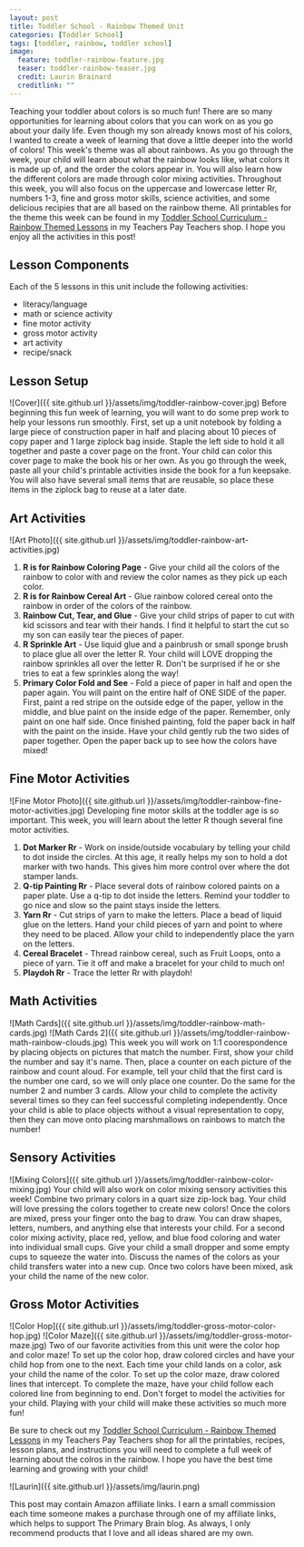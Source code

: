 ```yaml
---
layout: post
title: Toddler School - Rainbow Themed Unit
categories: [Toddler School]
tags: [toddler, rainbow, toddler school]
image:
  feature: toddler-rainbow-feature.jpg
  teaser: toddler-rainbow-teaser.jpg
  credit: Laurin Brainard
  creditlink: ""
---
```

Teaching your toddler about colors is so much fun! There are so many opportunities for learning about colors that you can work on as you go about your daily life. Even though my son already knows most of his colors, I wanted to create a week of learning that dove a little deeper into the world of colors! This week's theme was all about rainbows. As you go through the week, your child will learn about what the rainbow looks like, what colors it is made up of, and the order the colors appear in. You will also learn how the different colors are made through color mixing activities. Throughout this week, you will also focus on the uppercase and lowercase letter Rr, numbers 1-3, fine and gross motor skills, science activities, and some delicious recipies that are all based on the rainbow theme. All printables for the theme this week can be found in my [Toddler School Curriculum - Rainbow Themed Lessons](http://bit.ly/ToddlerRainbow) in my Teachers Pay Teachers shop. I hope you enjoy all the activities in this post! 

## Lesson Components
Each of the 5 lessons in this unit include the following activities:
- literacy/language
- math or science activity
- fine motor activity
- gross motor activity
- art activity
- recipe/snack

## Lesson Setup
![Cover]({{ site.github.url }}/assets/img/toddler-rainbow-cover.jpg)
Before beginning this fun week of learning, you will want to do some prep work to help your lessons run smoothly. First, set up a unit notebook by folding a large piece of construction paper in half and placing about 10 pieces of copy paper and 1 large ziplock bag inside. Staple the left side to hold it all together and paste a cover page on the front. Your child can color this cover page to make the book his or her own. As you go through the week, paste all your child's printable activities inside the book for a fun keepsake. You will also have several small items that are reusable, so place these items in the ziplock bag to reuse at a later date. 

## Art Activities
![Art Photo]({{ site.github.url }}/assets/img/toddler-rainbow-art-activities.jpg)
1. **R is for Rainbow Coloring Page** - Give your child all the colors of the rainbow to color with and review the color names as they pick up each color. 
2. **R is for Rainbow Cereal Art** - Glue rainbow colored cereal onto the rainbow in order of the colors of the rainbow.
3. **Rainbow Cut, Tear, and Glue** - Give your child strips of paper to cut with kid scissors and tear with their hands. I find it helpful to start the cut so my son can easily tear the pieces of paper.
4. **R Sprinkle Art** - Use liquid glue and a painbrush or small sponge brush to place glue all over the letter R. Your child will LOVE dropping the rainbow sprinkles all over the letter R. Don't be surprised if he or she tries to eat a few sprinkles along the way!
5. **Primary Color Fold and See** - Fold a piece of paper in half and open the paper again. You will paint on the entire half of ONE SIDE of the paper. First, paint a red stripe on the outside edge of the paper, yellow in the middle, and blue paint on the inside edge of the paper. Remember, only paint on one half side. Once finished painting, fold the paper back in half with the paint on the inside. Have your child gently rub the two sides of paper together. Open the paper back up to see how the colors have mixed!

## Fine Motor Activities
![Fine Motor Photo]({{ site.github.url }}/assets/img/toddler-rainbow-fine-motor-activities.jpg)
Developing fine motor skills at the toddler age is so important. This week, you will learn about the letter R though several fine motor activities. 
1. **Dot Marker Rr** - Work on inside/outside vocabulary by telling your child to dot inside the circles. At this age, it really helps my son to hold a dot marker with two hands. This gives him more control over where the dot stamper lands. 
2. **Q-tip Painting Rr** - Place several dots of rainbow colored paints on a paper plate. Use a q-tip to dot inside the letters. Remind your toddler to go nice and slow so the paint stays inside the letters.
3. **Yarn Rr** - Cut strips of yarn to make the letters. Place a bead of liquid glue on the letters. Hand your child pieces of yarn and point to where they need to be placed. Allow your child to independently place the yarn on the letters. 
4. **Cereal Bracelet** - Thread rainbow cereal, such as Fruit Loops, onto a piece of yarn. Tie it off and make a bracelet for your child to much on!
5. **Playdoh Rr** - Trace the letter Rr with playdoh! 

## Math Activities
![Math Cards]({{ site.github.url }}/assets/img/toddler-rainbow-math-cards.jpg)
![Math Cards 2]({{ site.github.url }}/assets/img/toddler-rainbow-math-rainbow-clouds.jpg)
This week you will work on 1:1 coorespondence by placing objects on pictures that match the number. First, show your child the number and say it's name. Then, place a counter on each picture of the rainbow and count aloud. For example, tell your child that the first card is the number one card, so we will only place one counter. Do the same for the number 2 and number 3 cards. Allow your child to complete the activity several times so they can feel successful completing independently. Once your child is able to place objects without a visual representation to copy, then they can move onto placing marshmallows on rainbows to match the number!

## Sensory Activities
![Mixing Colors]({{ site.github.url }}/assets/img/toddler-rainbow-color-mixing.jpg)
Your child will also work on color mixing sensory activities this week! Combine two primary colors in a quart size zip-lock bag. Your child will love pressing the colors together to create new colors! Once the colors are mixed, press your finger onto the bag to draw. You can draw shapes, letters, numbers, and anything else that interests your child. For a second color mixing activity, place red, yellow, and blue food coloring and water into individual small cups. Give your child a small dropper and some empty cups to squeeze the water into. Discuss the names of the colors as your child transfers water into a new cup. Once two colors have been mixed, ask your child the name of the new color.

## Gross Motor Activities
![Color Hop]({{ site.github.url }}/assets/img/toddler-gross-motor-color-hop.jpg)
![Color Maze]({{ site.github.url }}/assets/img/toddler-gross-motor-maze.jpg)
Two of our favorite activities from this unit were the color hop and color maze! To set up the color hop, draw colored circles and have your child hop from one to the next. Each time your child lands on a color, ask your child the name of the color. To set up the color maze, draw colored lines that intercept. To complete the maze, have your child follow each colored line from beginning to end. Don't forget to model the activities for your child. Playing with your child will make these activities so much more fun!

Be sure to check out my [Toddler School Curriculum - Rainbow Themed Lessons](http://bit.ly/ToddlerRainbow) in my Teachers Pay Teachers shop for all the printables, recipes, lesson plans, and instructions you will need to complete a full week of learning about the colros in the rainbow. I hope you have the best time learning and growing with your child! 

<div id="fd-form-5d7bbeaa1093300012a8c6ae"></div>
<script>
  window.fd('form', {
    formId: '5d7bbeaa1093300012a8c6ae',
    containerEl: document.querySelector('#fd-form-5d7bbeaa1093300012a8c6ae')
  });
</script>

![Laurin]({{ site.github.url }}/assets/img/laurin.png)

This post may contain Amazon affiliate links. I earn a small commission each time someone makes a purchase through one of my affiliate links, which helps to support The Primary Brain blog. As always, I only recommend products that I love and all ideas shared are my own. 